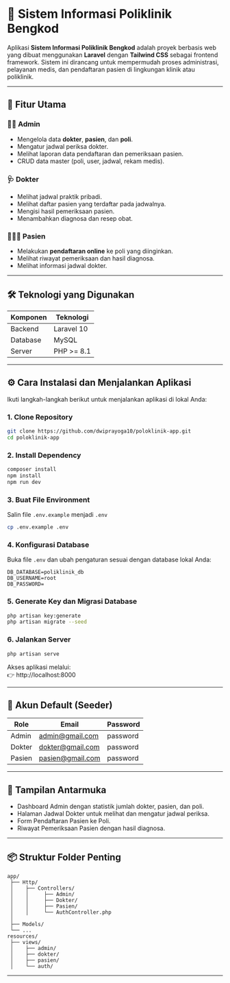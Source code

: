 # 🏥 Sistem Informasi Poliklinik Bengkod

Aplikasi **Sistem Informasi Poliklinik Bengkod** adalah proyek berbasis web yang dibuat menggunakan **Laravel** dengan **Tailwind CSS** sebagai frontend framework. Sistem ini dirancang untuk mempermudah proses administrasi, pelayanan medis, dan pendaftaran pasien di lingkungan klinik atau poliklinik.

---

## 🚀 Fitur Utama

### 👨‍💼 Admin
- Mengelola data **dokter**, **pasien**, dan **poli**.
- Mengatur jadwal periksa dokter.
- Melihat laporan data pendaftaran dan pemeriksaan pasien.
- CRUD data master (poli, user, jadwal, rekam medis).

### 🩺 Dokter
- Melihat jadwal praktik pribadi.
- Melihat daftar pasien yang terdaftar pada jadwalnya.
- Mengisi hasil pemeriksaan pasien.
- Menambahkan diagnosa dan resep obat.

### 🧑‍🤝‍🧑 Pasien
- Melakukan **pendaftaran online** ke poli yang diinginkan.
- Melihat riwayat pemeriksaan dan hasil diagnosa.
- Melihat informasi jadwal dokter.

---

## 🛠️ Teknologi yang Digunakan

| Komponen | Teknologi |
|----------|------------|
| Backend  | Laravel 10 |
| Database | MySQL |
| Server | PHP >= 8.1 |

---

## ⚙️ Cara Instalasi dan Menjalankan Aplikasi

Ikuti langkah-langkah berikut untuk menjalankan aplikasi di lokal Anda:

### 1. Clone Repository
```bash
git clone https://github.com/dwiprayoga10/poloklinik-app.git
cd poloklinik-app
```

### 2. Install Dependency
```bash
composer install
npm install
npm run dev
```

### 3. Buat File Environment
Salin file `.env.example` menjadi `.env`
```bash
cp .env.example .env
```

### 4. Konfigurasi Database
Buka file `.env` dan ubah pengaturan sesuai dengan database lokal Anda:
```
DB_DATABASE=poliklinik_db
DB_USERNAME=root
DB_PASSWORD=
```

### 5. Generate Key dan Migrasi Database
```bash
php artisan key:generate
php artisan migrate --seed
```

### 6. Jalankan Server
```bash
php artisan serve
```

Akses aplikasi melalui:  
👉 http://localhost:8000

---

## 👥 Akun Default (Seeder)
| Role | Email | Password |
|------|--------|-----------|
| Admin | admin@gmail.com | password |
| Dokter | dokter@gmail.com | password |
| Pasien | pasien@gmail.com | password |

---

## 📸 Tampilan Antarmuka
- Dashboard Admin dengan statistik jumlah dokter, pasien, dan poli.
- Halaman Jadwal Dokter untuk melihat dan mengatur jadwal periksa.
- Form Pendaftaran Pasien ke Poli.
- Riwayat Pemeriksaan Pasien dengan hasil diagnosa.

---

## 📦 Struktur Folder Penting
```
app/
 ├── Http/
 │    ├── Controllers/
 │    │     ├── Admin/
 │    │     ├── Dokter/
 │    │     ├── Pasien/
 │    │     └── AuthController.php
 │
 ├── Models/
 └── ...
resources/
 ├── views/
 │    ├── admin/
 │    ├── dokter/
 │    ├── pasien/
 │    └── auth/
```

---
